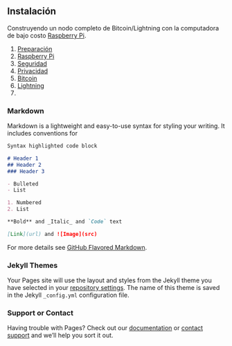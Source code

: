 ## Instalación

Construyendo un nodo completo de Bitcoin/Lightning con la computadora de bajo costo [Raspberry Pi](https://www.raspberrypi.org/).


1. [Preparación](preparacion.md) 
2. [Raspberry Pi](basanbolt.md)
3. [Seguridad](seguridad.md)
4. [Privacidad](privacidad.md)
5. [Bitcoin](bitcoin.md)
6. [Lightning](lightning.md)
7. 
### Markdown

Markdown is a lightweight and easy-to-use syntax for styling your writing. It includes conventions for

```markdown
Syntax highlighted code block

# Header 1
## Header 2
### Header 3

- Bulleted
- List

1. Numbered
2. List

**Bold** and _Italic_ and `Code` text

[Link](url) and ![Image](src)
```

For more details see [GitHub Flavored Markdown](https://guides.github.com/features/mastering-markdown/).

### Jekyll Themes

Your Pages site will use the layout and styles from the Jekyll theme you have selected in your [repository settings](https://github.com/jbasantech/basanbolt/settings). The name of this theme is saved in the Jekyll `_config.yml` configuration file.

### Support or Contact

Having trouble with Pages? Check out our [documentation](https://docs.github.com/categories/github-pages-basics/) or [contact support](https://support.github.com/contact) and we’ll help you sort it out.
